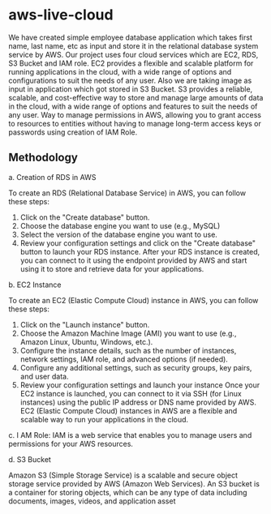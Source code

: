 # aws-live-cloud

We have created simple employee database application which takes first 
name, last name, etc as input and store it in the relational database system service 
by AWS. Our project uses four cloud services which are EC2, RDS, S3 Bucket 
and IAM role. EC2 provides a flexible and scalable platform for running 
applications in the cloud, with a wide range of options and configurations to suit 
the needs of any user. Also we are taking image as input in application which got 
stored in S3 Bucket. S3 provides a reliable, scalable, and cost-effective way to 
store and manage large amounts of data in the cloud, with a wide range of options 
and features to suit the needs of any user.
            Way to manage permissions in AWS, allowing you to grant access to 
resources to entities without having to manage long-term access keys or 
passwords using creation of IAM Role.

## Methodology

a. Creation of RDS in AWS

To create an RDS (Relational Database Service) in AWS, you can follow these 
steps:
1. Click on the "Create database" button.
2. Choose the database engine you want to use (e.g., MySQL)
3. Select the version of the database engine you want to use.
4. Review your configuration settings and click on the "Create database" button 
to launch your RDS instance.
After your RDS instance is created, you can connect to it using the endpoint 
provided by AWS and start using it to store and retrieve data for your 
applications.

b. EC2 Instance

To create an EC2 (Elastic Compute Cloud) instance in AWS, you can follow 
these steps:
1. Click on the "Launch instance" button.
2. Choose the Amazon Machine Image (AMI) you want to use (e.g., Amazon 
Linux, Ubuntu, Windows, etc.).
3. Configure the instance details, such as the number of instances, network 
settings, IAM role, and advanced options (if needed).
4. Configure any additional settings, such as security groups, key pairs, and user 
data.
5. Review your configuration settings and launch your instance
            Once your EC2 instance is launched, you can connect to it via SSH (for Linux 
instances) using the public IP address or DNS name provided by AWS. EC2 
(Elastic Compute Cloud) instances in AWS are a flexible and scalable way to 
run your applications in the cloud.

c. I AM Role:
IAM is a web service that enables you to manage users and permissions for your 
AWS resources.

d. S3 Bucket

Amazon S3 (Simple Storage Service) is a scalable and secure object storage 
service provided by AWS (Amazon Web Services). An S3 bucket is a container 
for storing objects, which can be any type of data including documents, images, 
videos, and application asset
